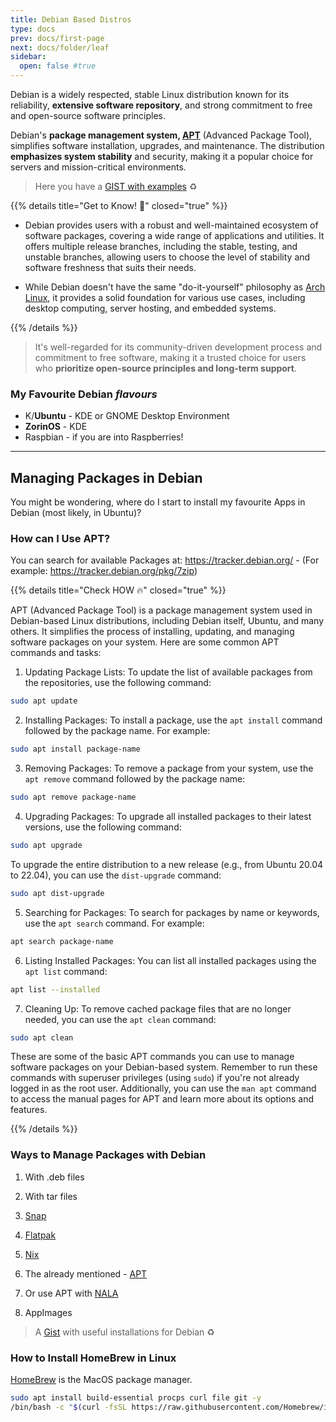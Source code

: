 ```yaml
---
title: Debian Based Distros
type: docs
prev: docs/first-page
next: docs/folder/leaf
sidebar:
  open: false #true
---
```


Debian is a widely respected, stable Linux distribution known for its reliability, **extensive software repository**, and strong commitment to free and open-source software principles.

Debian's **package management system, [APT](https://jalcocert.github.io/Linux/docs/debian/linux_installing_apps/#apt)** (Advanced Package Tool), simplifies software installation, upgrades, and maintenance. The distribution **emphasizes system stability** and security, making it a popular choice for servers and mission-critical environments.

> Here you have a [GIST with examples](https://gist.github.com/JAlcocerT/197667ec5ec0da53e78eb58c4253a73f) ♻️

{{% details title="Get to Know! 🚀" closed="true" %}}

* Debian provides users with a robust and well-maintained ecosystem of software packages, covering a wide range of applications and utilities. It offers multiple release branches, including the stable, testing, and unstable branches, allowing users to choose the level of stability and software freshness that suits their needs.

* While Debian doesn't have the same "do-it-yourself" philosophy as [Arch Linux](https://jalcocert.github.io/Linux/docs/arch/), it provides a solid foundation for various use cases, including desktop computing, server hosting, and embedded systems. 


{{% /details %}}



> It's well-regarded for its community-driven development process and commitment to free software, making it a trusted choice for users who **prioritize open-source principles and long-term support**.

### My Favourite Debian *flavours*

* K/**Ubuntu** - KDE or GNOME Desktop Environment
* **ZorinOS** - KDE
* Raspbian - if you are into Raspberries!

---

  <!-- {{< hextra/feature-card
    title="Get Ubuntu"
    subtitle="The most popular OS to start your Linux Journey."
    class="aspect-auto md:aspect-[1.1/1] max-lg:min-h-[340px]"
    image="https://cdn.jsdelivr.net/gh/walkxcode/dashboard-icons/png/ubuntu.png"
    imageClass="top-[40%] left-[36px] w-[180%] sm:w-[110%] dark:opacity-80"
    style="background: radial-gradient(ellipse at 50% 80%,rgba(142,53,74,0.15),hsla(0,0%,100%,0));"
  >}}

{{< hextra/feature-card
    title="Get Ubuntu"
    subtitle="The most popular OS to start your Linux Journey."
    class="aspect-auto md:aspect-[1.1/1] max-lg:min-h-[100px]"  
    image="https://cdn.jsdelivr.net/gh/walkxcode/dashboard-icons/png/ubuntu.png"
    imageClass="top-[40%] left-[10px] w-[45%] sm:w-[35%]"  
    style="background: radial-gradient(ellipse at 50% 80%,rgba(142,53,74,0.15),hsla(0,0%,100%,0));"
>}}


{{< hextra/feature-card
    title="Get Ubuntu"
    subtitle="The most popular OS to start your Linux Journey."
    class="aspect-auto md:aspect-[1.1/1] max-lg:min-h-[85px]" 
    image="https://cdn.jsdelivr.net/gh/walkxcode/dashboard-icons/png/ubuntu.png"
    imageClass="top-[20%] left-[9px] w-[45%] sm:w-[27.5%]"  
    style="background: radial-gradient(ellipse at 50% 80%,rgba(142,53,74,0.15),hsla(0,0%,100%,0));"
>}} -->



## Managing Packages in Debian

You might be wondering, where do I start to install my favourite Apps in Debian (most likely, in Ubuntu)?

### How can I Use APT?

You can search for available Packages at: <https://tracker.debian.org/>  - (For example: <https://tracker.debian.org/pkg/7zip>)

{{% details title="Check HOW 🔥" closed="true" %}}

APT (Advanced Package Tool) is a package management system used in Debian-based Linux distributions, including Debian itself, Ubuntu, and many others. It simplifies the process of installing, updating, and managing software packages on your system. Here are some common APT commands and tasks:

1. Updating Package Lists:
   To update the list of available packages from the repositories, use the following command:

```sh
sudo apt update
```

2. Installing Packages:
   To install a package, use the `apt install` command followed by the package name. For example:
```sh
sudo apt install package-name
```

3. Removing Packages:
   To remove a package from your system, use the `apt remove` command followed by the package name:
```sh
sudo apt remove package-name
```

4. Upgrading Packages:
   To upgrade all installed packages to their latest versions, use the following command:
```sh
sudo apt upgrade
```

   To upgrade the entire distribution to a new release (e.g., from Ubuntu 20.04 to 22.04), you can use the `dist-upgrade` command:
```sh
sudo apt dist-upgrade
```

5. Searching for Packages:
   To search for packages by name or keywords, use the `apt search` command. For example:
```sh
apt search package-name
```

6. Listing Installed Packages:
   You can list all installed packages using the `apt list` command:
```sh
apt list --installed
```

7. Cleaning Up:
   To remove cached package files that are no longer needed, you can use the `apt clean` command:
```sh
sudo apt clean
```

These are some of the basic APT commands you can use to manage software packages on your Debian-based system. Remember to run these commands with superuser privileges (using `sudo`) if you're not already logged in as the root user. Additionally, you can use the `man apt` command to access the manual pages for APT and learn more about its options and features.

{{% /details %}}

### Ways to Manage Packages with Debian

1. With .deb files
2. With tar files
3. [Snap](https://jalcocert.github.io/Linux/docs/debian/linux_installing_apps/#snap)
4. [Flatpak](https://jalcocert.github.io/Linux/docs/debian/linux_installing_apps/#flatpak)
5. [Nix](https://jalcocert.github.io/Linux/docs/nix/)

6. The already mentioned - [APT](https://jalcocert.github.io/Linux/docs/debian/linux_installing_apps/#apt)
7. Or use APT with [NALA](https://jalcocert.github.io/Linux/docs/debian/linux_installing_apps/#nala)
8. AppImages

> A [Gist](https://gist.github.com/JAlcocerT/197667ec5ec0da53e78eb58c4253a73f) with useful installations for Debian ♻️

### How to Install HomeBrew in Linux

[HomeBrew](https://brew.sh/) is the MacOS package manager.

```sh
sudo apt install build-essential procps curl file git -y
/bin/bash -c "$(curl -fsSL https://raw.githubusercontent.com/Homebrew/install/HEAD/install.sh)"
```
<!-- https://www.youtube.com/watch?v=kDlfAM-2RTw -->